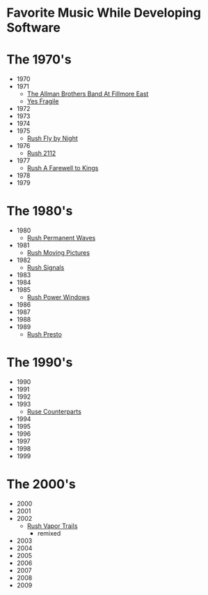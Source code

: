 # Favorite Music While Developing Software #

# The 1970's #
* 1970
* 1971
    * [The Allman Brothers Band At Fillmore East](https://en.wikipedia.org/wiki/At_Fillmore_East)
    * [Yes Fragile](https://en.wikipedia.org/wiki/Fragile_(Yes_album))
* 1972
* 1973
* 1974
* 1975
    * [Rush Fly by Night](https://en.wikipedia.org/wiki/Fly_by_Night_(album))
* 1976
    * [Rush 2112](https://en.wikipedia.org/wiki/2112_(album))
* 1977
    * [Rush A Farewell to Kings](https://en.wikipedia.org/wiki/A_Farewell_to_Kings)
* 1978
* 1979

# The 1980's #
* 1980
    * [Rush Permanent Waves](https://en.wikipedia.org/wiki/Permanent_Waves)
* 1981
    * [Rush Moving Pictures](https://en.wikipedia.org/wiki/Moving_Pictures_(Rush_album))
* 1982
    * [Rush Signals](https://en.wikipedia.org/wiki/Signals_(Rush_album))
* 1983
* 1984
* 1985
    * [Rush Power Windows](https://en.wikipedia.org/wiki/Power_Windows_(album))
* 1986
* 1987
* 1988
* 1989
    * [Rush Presto](https://en.wikipedia.org/wiki/Presto_(album))
# The 1990's #
* 1990
* 1991
* 1992
* 1993
    * [Ruse Counterparts](https://en.wikipedia.org/wiki/Counterparts_(Rush_album))
* 1994
* 1995
* 1996
* 1997
* 1998
* 1999
# The 2000's #
* 2000
* 2001
* 2002
    * [Rush Vapor Trails](https://en.wikipedia.org/wiki/Vapor_Trails)
        * remixed
* 2003
* 2004
* 2005
* 2006
* 2007
* 2008
* 2009
